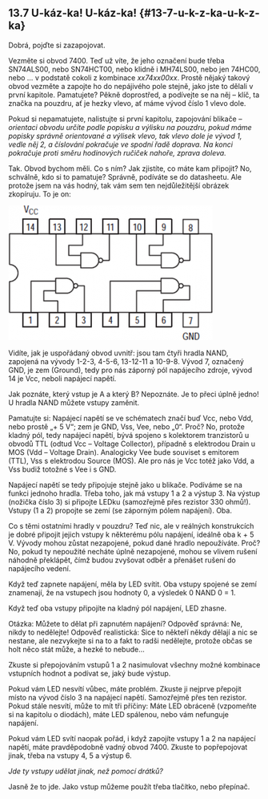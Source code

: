## 13.7 U-káz-ka! U-káz-ka! {#13-7-u-k-z-ka-u-k-z-ka}

Dobrá, pojďte si zazapojovat.

Vezměte si obvod 7400\. Teď už víte, že jeho označení bude třeba SN74ALS00, nebo SN74HCT00, nebo klidně i MH74LS00, nebo jen 74HC00, nebo … v podstatě cokoli z kombinace _xx74xx00xx_. Prostě nějaký takový obvod vezměte a zapojte ho do nepájivého pole stejně, jako jste to dělali v první kapitole. Pamatujete? Pěkně doprostřed, a podívejte se na něj – klíč, ta značka na pouzdru, ať je hezky vlevo, ať máme vývod číslo 1 vlevo dole.

Pokud si nepamatujete, nalistujte si první kapitolu, zapojování blikače _– orientaci obvodu určíte podle popisku a výlisku na pouzdru, pokud máme popisky správně orientované a výlisek vlevo, tak vlevo dole je vývod 1, vedle něj 2, a číslování pokračuje ve spodní řadě doprava. Na konci pokračuje proti směru hodinových ručiček nahoře, zprava doleva._

Tak. Obvod bychom měli. Co s ním? Jak zjistíte, co máte kam připojit? No, schválně, kdo si to pamatuje? Správně, podíváte se do datasheetu. Ale protože jsem na vás hodný, tak vám sem ten nejdůležitější obrázek zkopíruju. To je on:

![142-1.png](images/000368.png)

Vidíte, jak je uspořádaný obvod uvnitř: jsou tam čtyři hradla NAND, zapojená na vývody 1-2-3, 4-5-6, 13-12-11 a 10-9-8\. Vývod 7, označený GND, je zem (Ground), tedy pro nás záporný pól napájecího zdroje, vývod 14 je Vcc, neboli napájecí napětí.

Jak poznáte, který vstup je A a který B? Nepoznáte. Je to přeci úplně jedno! U hradla NAND můžete vstupy zaměnit.

Pamatujte si: Napájecí napětí se ve schématech značí buď Vcc, nebo Vdd, nebo prostě „+ 5 V“; zem je GND, Vss, Vee, nebo „0“. Proč? No, protože kladný pól, tedy napájecí napětí, bývá spojeno s kolektorem tranzistorů u obvodů TTL (odtud Vcc – Voltage Collector), případně s elektrodou Drain u MOS (Vdd – Voltage Drain). Analogicky Vee bude souviset s emitorem (TTL), Vss s elektrodou Source (MOS). Ale pro nás je Vcc totéž jako Vdd, a Vss budiž totožné s Vee i s GND.

Napájecí napětí se tedy připojuje stejně jako u blikače. Podíváme se na funkci jednoho hradla. Třeba toho, jak má vstupy 1 a 2 a výstup 3\. Na výstup (nožička číslo 3) si připojte LEDku (samozřejmě přes rezistor 330 ohmů!). Vstupy (1 a 2) propojte se zemí (se záporným pólem napájení). Oba.

Co s těmi ostatními hradly v pouzdru? Teď nic, ale v reálných konstrukcích je dobré připojit jejich vstupy k některému pólu napájení, ideálně oba k + 5 V. Vývody mohou zůstat nezapojené, pokud dané hradlo nepoužíváte. Proč? No, pokud ty nepoužité necháte úplně nezapojené, mohou se vlivem rušení náhodně překlápět, čímž budou zvyšovat odběr a přenášet rušení do napájecího vedení.

Když teď zapnete napájení, měla by LED svítit. Oba vstupy spojené se zemí znamenají, že na vstupech jsou hodnoty 0, a výsledek 0 NAND 0 = 1.

Když teď oba vstupy připojíte na kladný pól napájení, LED zhasne.

Otázka: Můžete to dělat při zapnutém napájení? Odpověď správná: Ne, nikdy to nedělejte! Odpověď realistická: Sice to někteří někdy dělají a nic se nestane, ale nezvykejte si na to a fakt to radši nedělejte, protože občas se holt něco stát může, a hezké to nebude…

Zkuste si přepojováním vstupů 1 a 2 nasimulovat všechny možné kombinace vstupních hodnot a podívat se, jaký bude výstup.

Pokud vám LED nesvítí vůbec, máte problém. Zkuste ji nejprve přepojit místo na vývod číslo 3 na napájecí napětí. Samozřejmě přes ten rezistor. Pokud stále nesvítí, může to mít tři příčiny: Máte LED obráceně (vzpomeňte si na kapitolu o diodách), máte LED spálenou, nebo vám nefunguje napájení.

Pokud vám LED svítí naopak pořád, i když zapojíte vstupy 1 a 2 na napájecí napětí, máte pravděpodobně vadný obvod 7400\. Zkuste to popřepojovat jinak, třeba na vstupy 4, 5 a výstup 6.

_Jde ty vstupy udělat jinak, než pomocí drátků?_

Jasně že to jde. Jako vstup můžeme použít třeba tlačítko, nebo přepínač.